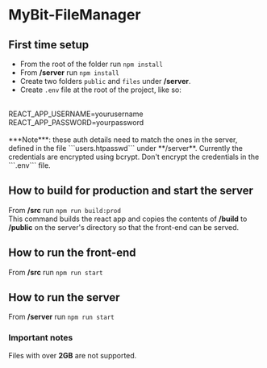 # MyBit-FileManager

## First time setup
* From the root of the folder run ```npm install```
* From **/server** run ```npm install```
* Create two folders ```public``` and ```files``` under **/server**.
* Create ```.env``` file at the root of the project, like so:
<br/>
REACT_APP_USERNAME=yourusername
<br/>
REACT_APP_PASSWORD=yourpassword
<br/>
<br/>
***Note***: these auth details need to match the ones in the server, defined in the file ```users.htpasswd``` under **/server**. Currently the credentials are encrypted using bcrypt. Don't encrypt the credentials in the ```.env``` file.

## How to build for production and start the server
From **/src** run ```npm run build:prod```<br/>
This command builds the react app and copies the contents of **/build** to **/public** on the server's directory so that the front-end can be served.

## How to run the front-end
From **/src** run ```npm run start```<br/>

## How to run the server
From **/server** run ```npm run start```

### Important notes
Files with over **2GB** are not supported.
